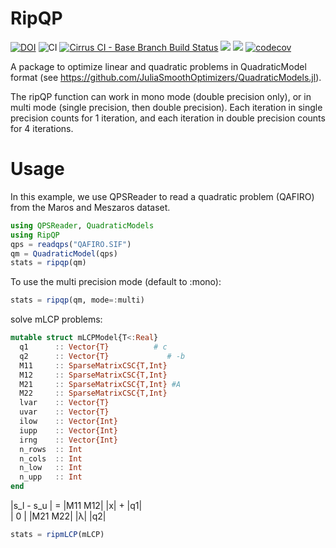# RipQP

[![DOI](https://zenodo.org/badge/DOI/10.5281/zenodo.4309783.svg)](https://doi.org/10.5281/zenodo.4309783)
![CI](https://github.com/JuliaSmoothOptimizers/RipQP.jl/workflows/CI/badge.svg?branch=master)
[![Cirrus CI - Base Branch Build Status](https://img.shields.io/cirrus/github/JuliaSmoothOptimizers/RipQP.jl?logo=Cirrus%20CI)](https://cirrus-ci.com/github/JuliaSmoothOptimizers/RipQP.jl)
[![](https://img.shields.io/badge/docs-dev-blue.svg)](https://JuliaSmoothOptimizers.github.io/RipQP.jl/dev)
[![](https://img.shields.io/badge/docs-stable-3f51b5.svg)](https://JuliaSmoothOptimizers.github.io/RipQP.jl/stable)
[![codecov](https://codecov.io/gh/JuliaSmoothOptimizers/RipQP.jl/branch/master/graph/badge.svg)](https://codecov.io/gh/JuliaSmoothOptimizers/RipQP.jl)

A package to optimize linear and quadratic problems in QuadraticModel format
(see https://github.com/JuliaSmoothOptimizers/QuadraticModels.jl).

The ripQP function can work in mono mode (double precision only), or in multi
mode (single precision, then double precision).
Each iteration in single precision counts for 1 iteration, and each iteration in
double precision counts for 4 iterations.

# Usage

In this example, we use QPSReader to read a quadratic problem (QAFIRO) from the
Maros and Meszaros dataset.

```julia
using QPSReader, QuadraticModels
using RipQP
qps = readqps("QAFIRO.SIF")
qm = QuadraticModel(qps)
stats = ripqp(qm)
```

To use the multi precision mode (default to :mono):
```julia
stats = ripqp(qm, mode=:multi)
```

solve mLCP problems:

```julia
mutable struct mLCPModel{T<:Real}
  q1      :: Vector{T}          # c
  q2      :: Vector{T}             # -b
  M11     :: SparseMatrixCSC{T,Int}
  M12     :: SparseMatrixCSC{T,Int}
  M21     :: SparseMatrixCSC{T,Int} #A
  M22     :: SparseMatrixCSC{T,Int}
  lvar    :: Vector{T}
  uvar    :: Vector{T}
  ilow    :: Vector{Int}
  iupp    :: Vector{Int}
  irng    :: Vector{Int}
  n_rows  :: Int
  n_cols  :: Int
  n_low   :: Int
  n_upp   :: Int
end
```

|s_l - s_u |  = |M11   M12| |x| + |q1|\
|    0     |    |M21   M22| |λ|   |q2|

```julia
stats = ripmLCP(mLCP)
```
